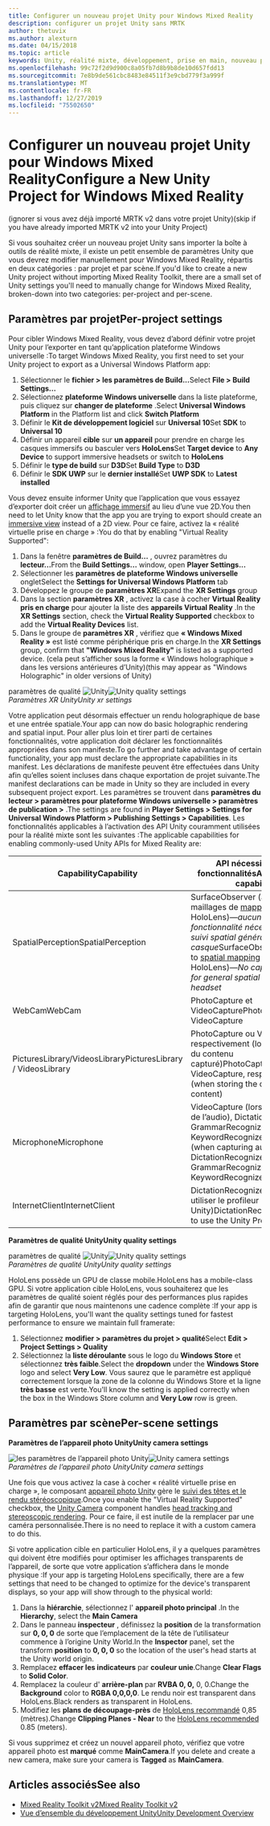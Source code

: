 ```yaml
---
title: Configurer un nouveau projet Unity pour Windows Mixed Reality
description: configurer un projet Unity sans MRTK
author: thetuvix
ms.author: alexturn
ms.date: 04/15/2018
ms.topic: article
keywords: Unity, réalité mixte, développement, prise en main, nouveau projet
ms.openlocfilehash: 99c72f2d9d900c8a05fb7d8b9b8de10d657fdd13
ms.sourcegitcommit: 7e8b9de561cbc8483e84511f3e9cbd779f3a999f
ms.translationtype: MT
ms.contentlocale: fr-FR
ms.lasthandoff: 12/27/2019
ms.locfileid: "75502650"
---
```

# <a name="configure-a-new-unity-project-for-windows-mixed-reality"></a><span data-ttu-id="e4778-104">Configurer un nouveau projet Unity pour Windows Mixed Reality</span><span class="sxs-lookup"><span data-stu-id="e4778-104">Configure a New Unity Project for Windows Mixed Reality</span></span> 

<span data-ttu-id="e4778-105">(ignorer si vous avez déjà importé MRTK v2 dans votre projet Unity)</span><span class="sxs-lookup"><span data-stu-id="e4778-105">(skip if you have already imported MRTK v2 into your Unity Project)</span></span>

<span data-ttu-id="e4778-106">Si vous souhaitez créer un nouveau projet Unity sans importer la boîte à outils de réalité mixte, il existe un petit ensemble de paramètres Unity que vous devrez modifier manuellement pour Windows Mixed Reality, répartis en deux catégories : par projet et par scène.</span><span class="sxs-lookup"><span data-stu-id="e4778-106">If you'd like to create a new Unity project without importing Mixed Reality Toolkit, there are a small set of Unity settings you'll need to manually change for Windows Mixed Reality, broken-down into two categories: per-project and per-scene.</span></span>

## <a name="per-project-settings"></a><span data-ttu-id="e4778-107">Paramètres par projet</span><span class="sxs-lookup"><span data-stu-id="e4778-107">Per-project settings</span></span>

<span data-ttu-id="e4778-108">Pour cibler Windows Mixed Reality, vous devez d’abord définir votre projet Unity pour l’exporter en tant qu’application plateforme Windows universelle :</span><span class="sxs-lookup"><span data-stu-id="e4778-108">To target Windows Mixed Reality, you first need to set your Unity project to export as a Universal Windows Platform app:</span></span> 
1. <span data-ttu-id="e4778-109">Sélectionner le **fichier > les paramètres de Build...**</span><span class="sxs-lookup"><span data-stu-id="e4778-109">Select **File > Build Settings...**</span></span>
2. <span data-ttu-id="e4778-110">Sélectionnez **plateforme Windows universelle** dans la liste plateforme, puis cliquez sur **changer de plateforme** .</span><span class="sxs-lookup"><span data-stu-id="e4778-110">Select **Universal Windows Platform** in the Platform list and click **Switch Platform**</span></span>
3. <span data-ttu-id="e4778-111">Définir le **Kit de développement logiciel** sur **Universal 10**</span><span class="sxs-lookup"><span data-stu-id="e4778-111">Set **SDK** to **Universal 10**</span></span>
4. <span data-ttu-id="e4778-112">Définir un appareil **cible** sur **un appareil** pour prendre en charge les casques immersifs ou basculer vers **HoloLens**</span><span class="sxs-lookup"><span data-stu-id="e4778-112">Set **Target device** to **Any Device** to support immersive headsets or switch to **HoloLens**</span></span>
5. <span data-ttu-id="e4778-113">Définir le **type de build** sur **D3D**</span><span class="sxs-lookup"><span data-stu-id="e4778-113">Set **Build Type** to **D3D**</span></span>
6. <span data-ttu-id="e4778-114">Définir le **SDK UWP** sur le **dernier installé**</span><span class="sxs-lookup"><span data-stu-id="e4778-114">Set **UWP SDK** to **Latest installed**</span></span>

<span data-ttu-id="e4778-115">Vous devez ensuite informer Unity que l’application que vous essayez d’exporter doit créer un [affichage immersif](app-views.md) au lieu d’une vue 2D.</span><span class="sxs-lookup"><span data-stu-id="e4778-115">You then need to let Unity know that the app you are trying to export should create an [immersive view](app-views.md) instead of a 2D view.</span></span> <span data-ttu-id="e4778-116">Pour ce faire, activez la « réalité virtuelle prise en charge » :</span><span class="sxs-lookup"><span data-stu-id="e4778-116">You do that by enabling "Virtual Reality Supported":</span></span>
1. <span data-ttu-id="e4778-117">Dans la fenêtre **paramètres de Build...** , ouvrez paramètres du **lecteur...**</span><span class="sxs-lookup"><span data-stu-id="e4778-117">From the **Build Settings...** window, open **Player Settings...**</span></span>
2. <span data-ttu-id="e4778-118">Sélectionner les **paramètres de plateforme Windows universelle** onglet</span><span class="sxs-lookup"><span data-stu-id="e4778-118">Select the **Settings for Universal Windows Platform** tab</span></span>
3. <span data-ttu-id="e4778-119">Développez le groupe de **paramètres XR**</span><span class="sxs-lookup"><span data-stu-id="e4778-119">Expand the **XR Settings** group</span></span>
4. <span data-ttu-id="e4778-120">Dans la section **paramètres XR** , activez la case à cocher **Virtual Reality pris en charge** pour ajouter la liste des **appareils Virtual Reality** .</span><span class="sxs-lookup"><span data-stu-id="e4778-120">In the **XR Settings** section, check the **Virtual Reality Supported** checkbox to add the **Virtual Reality Devices** list.</span></span>
5. <span data-ttu-id="e4778-121">Dans le groupe de **paramètres XR** , vérifiez que **« Windows Mixed Reality »** est listé comme périphérique pris en charge.</span><span class="sxs-lookup"><span data-stu-id="e4778-121">In the **XR Settings** group, confirm that **"Windows Mixed Reality"** is listed as a supported device.</span></span> <span data-ttu-id="e4778-122">(cela peut s’afficher sous la forme « Windows holographique » dans les versions antérieures d’Unity)</span><span class="sxs-lookup"><span data-stu-id="e4778-122">(this may appear as "Windows Holographic" in older versions of Unity)</span></span>

<span data-ttu-id="e4778-123">paramètres de qualité ![Unity](images/getting-started-unity-quality-settings.jpg)</span><span class="sxs-lookup"><span data-stu-id="e4778-123">![Unity quality settings](images/getting-started-unity-quality-settings.jpg)</span></span><br>
<span data-ttu-id="e4778-124">*Paramètres XR Unity*</span><span class="sxs-lookup"><span data-stu-id="e4778-124">*Unity xr settings*</span></span>

<span data-ttu-id="e4778-125">Votre application peut désormais effectuer un rendu holographique de base et une entrée spatiale.</span><span class="sxs-lookup"><span data-stu-id="e4778-125">Your app can now do basic holographic rendering and spatial input.</span></span> <span data-ttu-id="e4778-126">Pour aller plus loin et tirer parti de certaines fonctionnalités, votre application doit déclarer les fonctionnalités appropriées dans son manifeste.</span><span class="sxs-lookup"><span data-stu-id="e4778-126">To go further and take advantage of certain functionality, your app must declare the appropriate capabilities in its manifest.</span></span> <span data-ttu-id="e4778-127">Les déclarations de manifeste peuvent être effectuées dans Unity afin qu’elles soient incluses dans chaque exportation de projet suivante.</span><span class="sxs-lookup"><span data-stu-id="e4778-127">The manifest declarations can be made in Unity so they are included in every subsequent project export.</span></span> <span data-ttu-id="e4778-128">Les paramètres se trouvent dans **paramètres du lecteur > paramètres pour plateforme Windows universelle > paramètres de publication >** .</span><span class="sxs-lookup"><span data-stu-id="e4778-128">The settings are found in **Player Settings > Settings for Universal Windows Platform > Publishing Settings > Capabilities**.</span></span> <span data-ttu-id="e4778-129">Les fonctionnalités applicables à l’activation des API Unity couramment utilisées pour la réalité mixte sont les suivantes :</span><span class="sxs-lookup"><span data-stu-id="e4778-129">The applicable capabilities for enabling commonly-used Unity APIs for Mixed Reality are:</span></span>

|  <span data-ttu-id="e4778-130">Capability</span><span class="sxs-lookup"><span data-stu-id="e4778-130">Capability</span></span>  |  <span data-ttu-id="e4778-131">API nécessitant des fonctionnalités</span><span class="sxs-lookup"><span data-stu-id="e4778-131">APIs requiring capability</span></span> | 
|----------|----------|
|  <span data-ttu-id="e4778-132">SpatialPerception</span><span class="sxs-lookup"><span data-stu-id="e4778-132">SpatialPerception</span></span>  |  <span data-ttu-id="e4778-133">SurfaceObserver (accès aux maillages de [mappage spatial](spatial-mapping.md) sur HoloLens)&mdash;*aucune fonctionnalité nécessaire pour le suivi spatial général du casque*</span><span class="sxs-lookup"><span data-stu-id="e4778-133">SurfaceObserver (access to [spatial mapping](spatial-mapping.md) meshes on HoloLens)&mdash;*No capability needed for general spatial tracking of the headset*</span></span> | 
|  <span data-ttu-id="e4778-134">WebCam</span><span class="sxs-lookup"><span data-stu-id="e4778-134">WebCam</span></span>  |  <span data-ttu-id="e4778-135">PhotoCapture et VideoCapture</span><span class="sxs-lookup"><span data-stu-id="e4778-135">PhotoCapture and VideoCapture</span></span> | 
|  <span data-ttu-id="e4778-136">PicturesLibrary/VideosLibrary</span><span class="sxs-lookup"><span data-stu-id="e4778-136">PicturesLibrary / VideosLibrary</span></span>  |  <span data-ttu-id="e4778-137">PhotoCapture ou VideoCapture, respectivement (lors du stockage du contenu capturé)</span><span class="sxs-lookup"><span data-stu-id="e4778-137">PhotoCapture or VideoCapture, respectively (when storing the captured content)</span></span> | 
|  <span data-ttu-id="e4778-138">Microphone</span><span class="sxs-lookup"><span data-stu-id="e4778-138">Microphone</span></span>  |  <span data-ttu-id="e4778-139">VideoCapture (lors de la capture de l’audio), DictationRecognizer, GrammarRecognizer et KeywordRecognizer</span><span class="sxs-lookup"><span data-stu-id="e4778-139">VideoCapture (when capturing audio), DictationRecognizer, GrammarRecognizer, and KeywordRecognizer</span></span> | 
|  <span data-ttu-id="e4778-140">InternetClient</span><span class="sxs-lookup"><span data-stu-id="e4778-140">InternetClient</span></span>  |  <span data-ttu-id="e4778-141">DictationRecognizer (et pour utiliser le profileur Unity)</span><span class="sxs-lookup"><span data-stu-id="e4778-141">DictationRecognizer (and to use the Unity Profiler)</span></span> | 

<span data-ttu-id="e4778-142">**Paramètres de qualité Unity**</span><span class="sxs-lookup"><span data-stu-id="e4778-142">**Unity quality settings**</span></span>

<span data-ttu-id="e4778-143">paramètres de qualité ![Unity](images/getting-started-unity-quality-settings.jpg)</span><span class="sxs-lookup"><span data-stu-id="e4778-143">![Unity quality settings](images/getting-started-unity-quality-settings.jpg)</span></span><br>
<span data-ttu-id="e4778-144">*Paramètres de qualité Unity*</span><span class="sxs-lookup"><span data-stu-id="e4778-144">*Unity quality settings*</span></span>

<span data-ttu-id="e4778-145">HoloLens possède un GPU de classe mobile.</span><span class="sxs-lookup"><span data-stu-id="e4778-145">HoloLens has a mobile-class GPU.</span></span> <span data-ttu-id="e4778-146">Si votre application cible HoloLens, vous souhaiterez que les paramètres de qualité soient réglés pour des performances plus rapides afin de garantir que nous maintenons une cadence complète :</span><span class="sxs-lookup"><span data-stu-id="e4778-146">If your app is targeting HoloLens, you'll want the quality settings tuned for fastest performance to ensure we maintain full framerate:</span></span>
1. <span data-ttu-id="e4778-147">Sélectionnez **modifier > paramètres du projet > qualité**</span><span class="sxs-lookup"><span data-stu-id="e4778-147">Select **Edit > Project Settings > Quality**</span></span>
2. <span data-ttu-id="e4778-148">Sélectionnez la **liste déroulante** sous le logo du **Windows Store** et sélectionnez **très faible**.</span><span class="sxs-lookup"><span data-stu-id="e4778-148">Select the **dropdown** under the **Windows Store** logo and select **Very Low**.</span></span> <span data-ttu-id="e4778-149">Vous saurez que le paramètre est appliqué correctement lorsque la zone de la colonne du Windows Store et la ligne **très basse** est verte.</span><span class="sxs-lookup"><span data-stu-id="e4778-149">You'll know the setting is applied correctly when the box in the Windows Store column and **Very Low** row is green.</span></span>

## <a name="per-scene-settings"></a><span data-ttu-id="e4778-150">Paramètres par scène</span><span class="sxs-lookup"><span data-stu-id="e4778-150">Per-scene settings</span></span>

<span data-ttu-id="e4778-151">**Paramètres de l’appareil photo Unity**</span><span class="sxs-lookup"><span data-stu-id="e4778-151">**Unity camera settings**</span></span>

<span data-ttu-id="e4778-152">![les paramètres de l’appareil photo Unity](images/Unitycamerasettings.png)</span><span class="sxs-lookup"><span data-stu-id="e4778-152">![Unity camera settings](images/Unitycamerasettings.png)</span></span><br>
<span data-ttu-id="e4778-153">*Paramètres de l’appareil photo Unity*</span><span class="sxs-lookup"><span data-stu-id="e4778-153">*Unity camera settings*</span></span>

<span data-ttu-id="e4778-154">Une fois que vous activez la case à cocher « réalité virtuelle prise en charge », le composant [appareil photo Unity](camera-in-unity.md) gère le [suivi des têtes et le rendu stéréoscopique](rendering.md).</span><span class="sxs-lookup"><span data-stu-id="e4778-154">Once you enable the "Virtual Reality Supported" checkbox, the [Unity Camera](camera-in-unity.md) component handles [head tracking and stereoscopic rendering](rendering.md).</span></span> <span data-ttu-id="e4778-155">Pour ce faire, il est inutile de la remplacer par une caméra personnalisée.</span><span class="sxs-lookup"><span data-stu-id="e4778-155">There is no need to replace it with a custom camera to do this.</span></span>

<span data-ttu-id="e4778-156">Si votre application cible en particulier HoloLens, il y a quelques paramètres qui doivent être modifiés pour optimiser les affichages transparents de l’appareil, de sorte que votre application s’affichera dans le monde physique :</span><span class="sxs-lookup"><span data-stu-id="e4778-156">If your app is targeting HoloLens specifically, there are a few settings that need to be changed to optimize for the device's transparent displays, so your app will show through to the physical world:</span></span>
1. <span data-ttu-id="e4778-157">Dans la **hiérarchie**, sélectionnez l' **appareil photo principal** .</span><span class="sxs-lookup"><span data-stu-id="e4778-157">In the **Hierarchy**, select the **Main Camera**</span></span>
2. <span data-ttu-id="e4778-158">Dans le panneau **inspecteur** , définissez la **position** de la transformation sur **0, 0, 0** de sorte que l’emplacement de la tête de l’utilisateur commence à l’origine Unity World.</span><span class="sxs-lookup"><span data-stu-id="e4778-158">In the **Inspector** panel, set the transform **position** to **0, 0, 0** so the location of the user's head starts at the Unity world origin.</span></span>
3. <span data-ttu-id="e4778-159">Remplacez **effacer les indicateurs** par **couleur unie**.</span><span class="sxs-lookup"><span data-stu-id="e4778-159">Change **Clear Flags** to **Solid Color**.</span></span>
4. <span data-ttu-id="e4778-160">Remplacez la couleur d' **arrière-plan** par **RVBA 0, 0,** 0, 0.</span><span class="sxs-lookup"><span data-stu-id="e4778-160">Change the **Background** color to **RGBA 0,0,0,0**.</span></span> <span data-ttu-id="e4778-161">Le rendu noir est transparent dans HoloLens.</span><span class="sxs-lookup"><span data-stu-id="e4778-161">Black renders as transparent in HoloLens.</span></span>
5. <span data-ttu-id="e4778-162">Modifiez les **plans de découpage-près** de [HoloLens recommandé](camera-in-unity.md#clip-planes) 0,85 (mètres).</span><span class="sxs-lookup"><span data-stu-id="e4778-162">Change **Clipping Planes - Near** to the [HoloLens recommended](camera-in-unity.md#clip-planes) 0.85 (meters).</span></span>

<span data-ttu-id="e4778-163">Si vous supprimez et créez un nouvel appareil photo, vérifiez que votre appareil photo est **marqué** comme **MainCamera**.</span><span class="sxs-lookup"><span data-stu-id="e4778-163">If you delete and create a new camera, make sure your camera is **Tagged** as **MainCamera**.</span></span>


## <a name="see-also"></a><span data-ttu-id="e4778-164">Articles associés</span><span class="sxs-lookup"><span data-stu-id="e4778-164">See also</span></span>
* [<span data-ttu-id="e4778-165">Mixed Reality Toolkit v2</span><span class="sxs-lookup"><span data-stu-id="e4778-165">Mixed Reality Toolkit v2</span></span>](mrtk-getting-started.md)
* [<span data-ttu-id="e4778-166">Vue d’ensemble du développement Unity</span><span class="sxs-lookup"><span data-stu-id="e4778-166">Unity Development Overview</span></span>](unity-development-overview.md)
